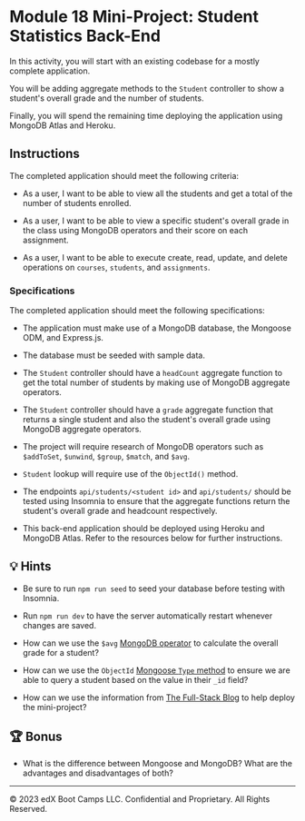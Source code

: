 # Module 18 Mini-Project: Student Statistics Back-End

In this activity, you will start with an existing codebase for a mostly complete application.

You will be adding aggregate methods to the `Student` controller to show a student's overall grade and the number of students.

Finally, you will spend the remaining time deploying the application using MongoDB Atlas and Heroku.

## Instructions

The completed application should meet the following criteria:

- As a user, I want to be able to view all the students and get a total of the number of students enrolled.

- As a user, I want to be able to view a specific student's overall grade in the class using MongoDB operators and their score on each assignment.

- As a user, I want to be able to execute create, read, update, and delete operations on `courses`, `students`, and `assignments`.

### Specifications

The completed application should meet the following specifications:

- The application must make use of a MongoDB database, the Mongoose ODM, and Express.js.

- The database must be seeded with sample data.

- The `Student` controller should have a `headCount` aggregate function to get the total number of students by making use of MongoDB aggregate operators.

- The `Student` controller should have a `grade` aggregate function that returns a single student and also the student's overall grade using MongoDB aggregate operators.

- The project will require research of MongoDB operators such as `$addToSet`, `$unwind`, `$group`, `$match`, and `$avg`.

- `Student` lookup will require use of the `ObjectId()` method.

- The endpoints `api/students/<student id>` and `api/students/` should be tested using Insomnia to ensure that the aggregate functions return the student's overall grade and headcount respectively.

- This back-end application should be deployed using Heroku and MongoDB Atlas. Refer to the resources below for further instructions.

## 💡 Hints

- Be sure to run `npm run seed` to seed your database before testing with Insomnia.

- Run `npm run dev` to have the server automatically restart whenever changes are saved.

- How can we use the `$avg` [MongoDB operator](https://docs.mongodb.com/manual/reference/operator/aggregation/avg/) to calculate the overall grade for a student?

- How can we use the `ObjectId` [Mongoose `Type` method](https://mongoosejs.com/docs/schematypes.html#objectids) to ensure we are able to query a student based on the value in their `_id` field?

- How can we use the information from [The Full-Stack Blog](https://coding-boot-camp.github.io/full-stack/mongodb/deploy-with-heroku-and-mongodb-atlas) to help deploy the mini-project?

## 🏆 Bonus

- What is the difference between Mongoose and MongoDB? What are the advantages and disadvantages of both?

---

© 2023 edX Boot Camps LLC. Confidential and Proprietary. All Rights Reserved.
